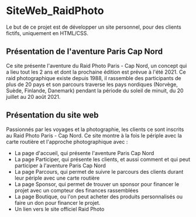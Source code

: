 # SiteWeb_RaidPhoto

Le but de ce projet est de développer un site personnel, pour des clients fictifs, uniquement en HTML/CSS.

## Présentation de l'aventure Paris Cap Nord

Ce site présente l'aventure du Raid Photo Paris - Cap Nord, un concept qui a lieu tout les 2 ans et dont la prochaine édition est prévue à l'été 2021. Ce raid photographique existe depuis 1988, il rassemble des participants de plus de 20 pays et son parcours traverse les pays nordiques (Norvège, Suède, Finlande, Danemark) pendant la période du soleil de minuit, du 20 juillet au 20 août 2021. 

## Présentation du site web 

Passionnés par les voyages et la photographie, les clients ce sont inscrits au Raid Photo Paris - Cap Nord.
Ce site montre à la fois le périple avec la carte routière et l'approche photographique avec :

- La page d'accueil, qui présente l'aventure Paris Cap Nord
- La page Participer, qui présente les clients, et aussi comment et qui peut participer à l'aventure Paris Cap Nord
- La page Parcours, qui permet de suivre le parcours des clients durant leur périple avec une carte routière
- La page Sponsor, qui permet de trouver un sponsor pour financer le projet avec un compteur des finances rassemblées
- La page Boutique, ou l'on peut acheter des produits personnalisés ou faire un don pour financer le projet.
- Un lien vers le site officiel Raid Photo
